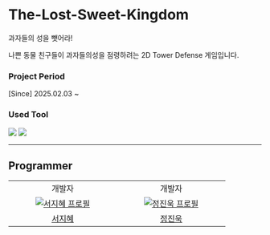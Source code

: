 # The-Lost-Sweet-Kingdom
과자들의 성을 뺏어라!

나쁜 동물 친구들이 과자들의성을 점령하려는 2D Tower Defense 게임입니다.

### Project Period
[Since] 2025.02.03 ~

### Used Tool
<p><img src="https://img.shields.io/badge/unity-FFFFFF?style=for-the-badge&logo=unity&logoColor=black">
<img src="https://img.shields.io/badge/notion-FFFFFF?style=for-the-badge&logo=notion&logoColor=black"></p>

---
## Programmer

<table>
      <tr>
    <td align="center">
        개발자
      </a>
    </td>
    <td align="center">
        개발자
      </a>
    </td>
  </tr>
  <tr>
    <td align="center" width="200px">
      <a href="https://github.com/doro1129" target="_blank">
        <img src="https://avatars.githubusercontent.com/u/50572094?v=4" alt="서지혜 프로필" />
      </a>
    </td>
    <td align="center" width="200px">
      <a href="https://github.com/Jinwook700" target="_blank">
        <img src="https://avatars.githubusercontent.com/u/127014921?v=4" alt="정진욱 프로필" />
      </a>
    </td>
  </tr>
  <tr>
    <td align="center">
      <a href="https://github.com/doro1129" target="_blank">
        서지혜
      </a>
    </td>
    <td align="center">
      <a href="https://github.com/Jinwook700" target="_blank">
        정진욱
      </a>
    </td>
  </tr>
</table>
